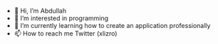 - 👋 Hi, I’m Abdullah 
- 👀 I’m interested in programming 
- 🌱 I’m currently learning how to create an application professionally 
- 📫 How to reach me Twitter (xlizro) 

<!---
xlizro/xlizro is a ✨ special ✨ repository because its `README.md` (this file) appears on your GitHub profile.
You can click the Preview link to take a look at your changes.
--->
